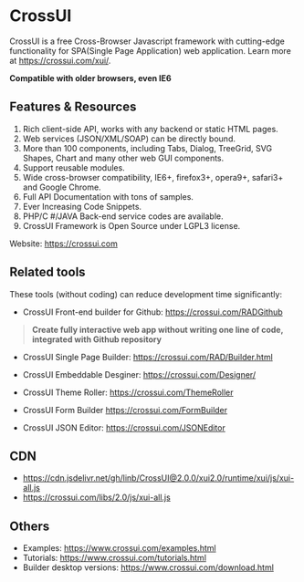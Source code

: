 # CrossUI

CrossUI is a free Cross-Browser Javascript framework with cutting-edge functionality for SPA(Single Page Application) web application. Learn more at https://crossui.com/xui/.

<strong>Compatible with older browsers, even IE6</strong>

## Features & Resources

  1.  Rich client-side API, works with any backend or static HTML pages.
  2.  Web services (JSON/XML/SOAP) can be directly bound.
  3.  More than 100 components, including Tabs, Dialog, TreeGrid, SVG Shapes, Chart and many other web GUI components.
  4.  Support reusable modules.
  5.  Wide cross-browser compatibility, IE6+, firefox3+, opera9+, safari3+ and Google Chrome.
  6.  Full API Documentation with tons of samples.
  7.  Ever Increasing Code Snippets.
  8.  PHP/C #/JAVA Back-end service codes are available.
  9.  CrossUI Framework is Open Source under LGPL3 license.


Website: https://crossui.com

## Related tools

These tools (without coding) can reduce development time significantly:

* CrossUI Front-end builder for Github: https://crossui.com/RADGithub <br>
> <b>Create fully interactive web app without writing one line of code, integrated with Github repository</b>

* CrossUI Single Page Builder: https://crossui.com/RAD/Builder.html

* CrossUI Embeddable Desginer: https://crossui.com/Designer/

* CrossUI Theme Roller: https://crossui.com/ThemeRoller

* CrossUI Form Builder https://crossui.com/FormBuilder

* CrossUI JSON Editor: https://crossui.com/JSONEditor

## CDN
* https://cdn.jsdelivr.net/gh/linb/CrossUI@2.0.0/xui2.0/runtime/xui/js/xui-all.js
* https://crossui.com/libs/2.0/js/xui-all.js

## Others
* Examples: https://www.crossui.com/examples.html
* Tutorials: https://www.crossui.com/tutorials.html
* Builder desktop versions: https://www.crossui.com/download.html
